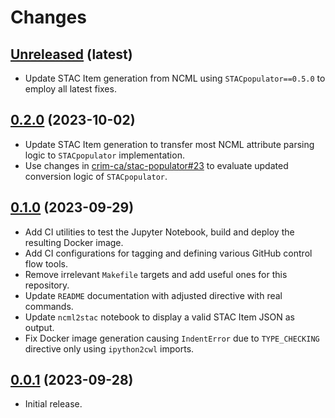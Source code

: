 Changes
=========

[Unreleased](https://github.com/crim-ca/ncml2stac/tree/master) (latest)
------------------------------------------------------------------------------------------------------------------

- Update STAC Item generation from NCML using `STACpopulator==0.5.0` to employ all latest fixes.

[0.2.0](https://github.com/crim-ca/ncml2stac/tree/0.2.0) (2023-10-02)
------------------------------------------------------------------------------------------------------------------

- Update STAC Item generation to transfer most NCML attribute parsing logic to `STACpopulator` implementation.
- Use changes in [crim-ca/stac-populator#23](https://github.com/crim-ca/stac-populator/pull/23) to evaluate updated
  conversion logic of `STACpopulator`.

[0.1.0](https://github.com/crim-ca/ncml2stac/tree/0.1.0) (2023-09-29)
------------------------------------------------------------------------------------------------------------------

- Add CI utilities to test the Jupyter Notebook, build and deploy the resulting Docker image.
- Add CI configurations for tagging and defining various GitHub control flow tools.
- Remove irrelevant `Makefile` targets and add useful ones for this repository.
- Update `README` documentation with adjusted directive with real commands.
- Update `ncml2stac` notebook to display a valid STAC Item JSON as output.
- Fix Docker image generation causing `IndentError` due to `TYPE_CHECKING` directive only using `ipython2cwl` imports.

[0.0.1](https://github.com/crim-ca/ncml2stac/tree/0.0.1) (2023-09-28)
------------------------------------------------------------------------------------------------------------------

- Initial release.
